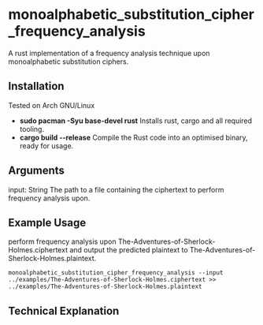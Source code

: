 # monoalphabetic_substitution_cipher_frequency_analysis


A rust implementation of a frequency analysis technique upon monoalphabetic substitution ciphers.


## Installation
Tested on Arch GNU/Linux
<ul>
    <li><b>sudo pacman -Syu base-devel rust</b> Installs rust, cargo and all required tooling.</li>
    <li><b>cargo build --release</b> Compile the Rust code into an optimised binary, ready for usage.</li>
</ul>


## Arguments
input: String
The path to a file containing the ciphertext to perform frequency analysis upon.


## Example Usage
perform frequency analysis upon The-Adventures-of-Sherlock-Holmes.ciphertext and output the predicted plaintext to The-Adventures-of-Sherlock-Holmes.plaintext.

```
monoalphabetic_substitution_cipher_frequency_analysis --input ../examples/The-Adventures-of-Sherlock-Holmes.ciphertext >>
../examples/The-Adventures-of-Sherlock-Holmes.plaintext
```


## Technical Explanation

